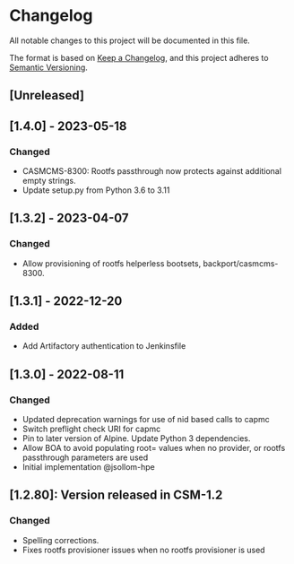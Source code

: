 # Changelog

All notable changes to this project will be documented in this file.

The format is based on [Keep a Changelog](https://keepachangelog.com/en/1.0.0/),
and this project adheres to [Semantic Versioning](https://semver.org/spec/v2.0.0.html).

## [Unreleased]

## [1.4.0] - 2023-05-18
### Changed
- CASMCMS-8300: Rootfs passthrough now protects against additional empty strings.
- Update setup.py from Python 3.6 to 3.11

## [1.3.2] - 2023-04-07
### Changed
- Allow provisioning of rootfs helperless bootsets, backport/casmcms-8300.

## [1.3.1] - 2022-12-20
### Added
- Add Artifactory authentication to Jenkinsfile

## [1.3.0] - 2022-08-11
### Changed
- Updated deprecation warnings for use of nid based calls to capmc
- Switch preflight check URI for capmc
- Pin to later version of Alpine. Update Python 3 dependencies.
- Allow BOA to avoid populating root=<flag> values when no provider, or rootfs passthrough parameters are used
- Initial implementation @jsollom-hpe

## [1.2.80]: Version released in CSM-1.2
### Changed
- Spelling corrections.
- Fixes rootfs provisioner issues when no rootfs provisioner is used
